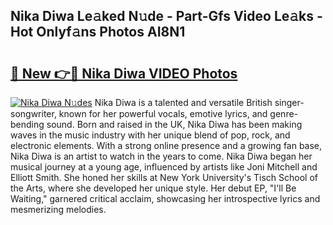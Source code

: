 ## Nika Diwa Le𝚊ked N𝚞de - Part-Gfs Video Le𝚊ks - Hot Onlyf𝚊ns Photos AI8N1

# <h2><a href="http://ac12879.deff.icu/?id=Nika+Diwa">🔗 New 👉🔴 Nika Diwa VIDEO Photos</a></h2>

[![Nika Diwa N𝚞des](https://i.imgur.com/rIISA9y.gif)](http://ac12879.deff.icu/?id=Nika+Diwa)
Nika Diwa is a talented and versatile British singer-songwriter, known for her powerful vocals, emotive lyrics, and genre-bending sound. Born and raised in the UK, Nika Diwa has been making waves in the music industry with her unique blend of pop, rock, and electronic elements. With a strong online presence and a growing fan base, Nika Diwa is an artist to watch in the years to come. Nika Diwa began her musical journey at a young age, influenced by artists like Joni Mitchell and Elliott Smith. She honed her skills at New York University's Tisch School of the Arts, where she developed her unique style. Her debut EP, "I'll Be Waiting," garnered critical acclaim, showcasing her introspective lyrics and mesmerizing melodies.
